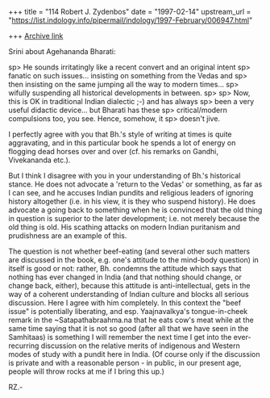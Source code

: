 +++
title = "114 Robert J. Zydenbos"
date = "1997-02-14"
upstream_url = "https://list.indology.info/pipermail/indology/1997-February/006947.html"

+++
[Archive link](https://list.indology.info/pipermail/indology/1997-February/006947.html)

Srini about Agehananda Bharati:

sp> He sounds irritatingly like a recent convert and an original intent
sp> fanatic on such issues... insisting on something from the Vedas and
sp> then insisting on the same jumping all the way to modern times...
sp> wifully suspending all historical developments in between.
sp> 
sp> Now, this is OK in traditional Indian dialectic ;-) and has always
sp> been a very useful didactic device... but Bharati has these
sp> critical/modern compulsions too, you see. Hence, somehow, it
sp> doesn't jive.

I perfectly agree with you that Bh.'s style of writing at times is quite
aggravating, and in this particular book he spends a lot of energy on
flogging dead horses over and over (cf. his remarks on Gandhi,
Vivekananda etc.).

But I think I disagree with you in your understanding of Bh.'s
historical stance. He does not advocate a 'return to the Vedas' or
something, as far as I can see, and he accuses Indian pundits and
religious leaders of ignoring history altogether (i.e. in his view, it
is they who suspend history). He does advocate a going back to something
when he is convinced that the old thing in question is superior to the
later development; i.e. not merely because the old thing is old. His
scathing attacks on modern Indian puritanism and prudishness are an
example  of this.

The question is not whether beef-eating (and several other such matters
are discussed in the book, e.g. one's attitude to the mind-body
question) in itself is good or not: rather, Bh. condemns the attitude
which says that nothing has ever changed in India (and that nothing
should change, or change back, either), because this attitude is
anti-intellectual, gets in the way of a coherent understanding of Indian
culture  and blocks all serious discussion. Here I agree with him
completely. In this context the "beef issue" is potentially liberating,
and esp. Yaajnavalkya's tongue-in-cheek remark in the
~Satapathabraahma.na that he eats cow's meat while at the same time
saying that it is not so good (after all that we have seen in the
Samhitaas) is something I will remember the next time I get into the
ever-recurring discussion on the relative merits of indigenous and
Western modes of study with a pundit here in India. (Of course only if
the discussion is private and with a reasonable person - in public, in
our present age, people will throw rocks at me if I bring this up.)

RZ.-




